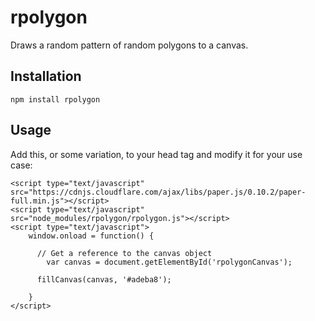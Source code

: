 # rpolygon
Draws a random pattern of random polygons to a canvas.

## Installation
`npm install rpolygon`

## Usage
Add this, or some variation, to your head tag and modify it for your use case: 
```
<script type="text/javascript" src="https://cdnjs.cloudflare.com/ajax/libs/paper.js/0.10.2/paper-full.min.js"></script>
<script type="text/javascript" src="node_modules/rpolygon/rpolygon.js"></script>
<script type="text/javascript">
	window.onload = function() {

      // Get a reference to the canvas object
		var canvas = document.getElementById('rpolygonCanvas');

      fillCanvas(canvas, '#adeba8');

	}
</script>
```
